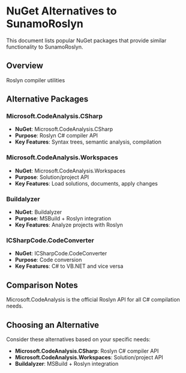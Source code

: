 # NuGet Alternatives to SunamoRoslyn

This document lists popular NuGet packages that provide similar functionality to SunamoRoslyn.

## Overview

Roslyn compiler utilities

## Alternative Packages

### Microsoft.CodeAnalysis.CSharp
- **NuGet**: Microsoft.CodeAnalysis.CSharp
- **Purpose**: Roslyn C# compiler API
- **Key Features**: Syntax trees, semantic analysis, compilation

### Microsoft.CodeAnalysis.Workspaces
- **NuGet**: Microsoft.CodeAnalysis.Workspaces
- **Purpose**: Solution/project API
- **Key Features**: Load solutions, documents, apply changes

### Buildalyzer
- **NuGet**: Buildalyzer
- **Purpose**: MSBuild + Roslyn integration
- **Key Features**: Analyze projects with Roslyn

### ICSharpCode.CodeConverter
- **NuGet**: ICSharpCode.CodeConverter
- **Purpose**: Code conversion
- **Key Features**: C# to VB.NET and vice versa

## Comparison Notes

Microsoft.CodeAnalysis is the official Roslyn API for all C# compilation needs.

## Choosing an Alternative

Consider these alternatives based on your specific needs:
- **Microsoft.CodeAnalysis.CSharp**: Roslyn C# compiler API
- **Microsoft.CodeAnalysis.Workspaces**: Solution/project API
- **Buildalyzer**: MSBuild + Roslyn integration
